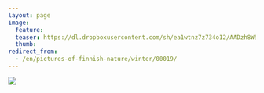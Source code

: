 ```yaml
---
layout: page
image:
  feature:
  teaser: https://dl.dropboxusercontent.com/sh/ea1wtnz7z734o12/AADzh8W5JDgpYGJSw2xoOD1ya/luontokuvat/talvi/DSC21978-245px.jpg
  thumb:
redirect_from:
  - /en/pictures-of-finnish-nature/winter/00019/
---
```


[![](https://dl.dropboxusercontent.com/sh/ea1wtnz7z734o12/AABnMtk_Xa4-7Vxb2l1U8_oea/luontokuvat/talvi/DSC21978-800px.jpg)](https://dl.dropboxusercontent.com/sh/ea1wtnz7z734o12/AADZuWICVL7XSiDBm4taNrTTa/luontokuvat/talvi/DSC21978.jpg)

